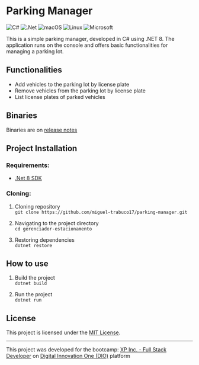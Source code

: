 # Parking Manager
![C#](https://img.shields.io/badge/c%23-%23239120.svg?style=for-the-badge&logo=csharp&logoColor=white)
![.Net](https://img.shields.io/badge/.NET-5C2D91?style=for-the-badge&logo=.net&logoColor=white)
![macOS](https://img.shields.io/badge/mac%20os-000000?style=for-the-badge&logo=macos&logoColor=F0F0F0)
![Linux](https://img.shields.io/badge/Linux-FCC624?style=for-the-badge&logo=linux&logoColor=black)
![Microsoft](https://img.shields.io/badge/Microsoft-0078D4?style=for-the-badge&logo=microsoft&logoColor=white)

This is a simple parking manager, developed in C# using .NET 8. The application runs on the console and offers basic functionalities for managing a parking lot.

## Functionalities
* Add vehicles to the parking lot by license plate
* Remove vehicles from the parking lot by license plate
* List license plates of parked vehicles

## Binaries
Binaries are on [release notes](https://github.com/miguel-trabuco17/parking-manager/releases/tag/v1.0.0)

## Project Installation

### Requirements:
* [.Net 8 SDK](https://dotnet.microsoft.com/pt-br/download)

### Cloning:
1. Cloning repository\
`git clone https://github.com/miguel-trabuco17/parking-manager.git`

2. Navigating to the project directory\
   `cd gerenciador-estacionamento`

3. Restoring dependencies\
   `dotnet restore`

## How to use
1. Build the project\
   `dotnet build`

2. Run the project\
   `dotnet run`

## License
This project is licensed under the [MIT License](./LICENSE).

 ---
This project was developed for the bootcamp: [XP Inc. - Full Stack Developer](https://web.dio.me/track/coding-the-future-xp-full-stack-developer) on [Digital Innovation One (DIO)](https://www.dio.me) platform
